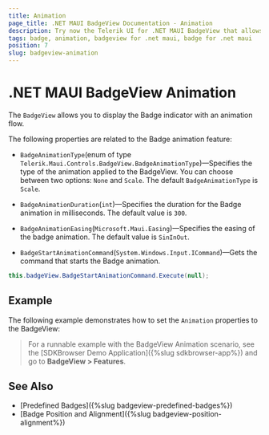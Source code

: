 ```yaml
---
title: Animation
page_title: .NET MAUI BadgeView Documentation - Animation
description: Try now the Telerik UI for .NET MAUI BadgeView that allows you to display the Badge indicator with an animation flow
tags: badge, animation, badgeview for .net maui, badge for .net maui
position: 7
slug: badgeview-animation
---
```


# .NET MAUI BadgeView Animation

The `BadgeView` allows you to display the Badge indicator with an animation flow.

The following properties are related to the Badge animation feature:

* `BadgeAnimationType`(enum of type `Telerik.Maui.Controls.BadgeView.BadgeAnimationType`)&mdash;Specifies the type of the animation applied to the BadgeView. You can choose between two options: `None` and `Scale`. The default `BadgeAnimationType` is `Scale`.

* `BadgeAnimationDuration`(`int`)&mdash;Specifies the duration for the Badge animation in milliseconds. The default value is `300`.

* `BadgeAnimationEasing`(`Microsoft.Maui.Easing`)&mdash;Specifies the easing of the badge animation. The default value is `SinInOut`.

* `BadgeStartAnimationCommand`(`System.Windows.Input.ICommand`)&mdash;Gets the command that starts the Badge animation.

```C#
this.badgeView.BadgeStartAnimationCommand.Execute(null);
```

## Example

The following example demonstrates how to set the `Animation` properties to the BadgeView:

<snippet id='badgeview-animation'/>

> For a runnable example with the BadgeView Animation scenario, see the [SDKBrowser Demo Application]({%slug sdkbrowser-app%}) and go to **BadgeView > Features**.

## See Also

- [Predefined Badges]({%slug badgeview-predefined-badges%})
- [Badge Position and Alignment]({%slug badgeview-position-alignment%})
